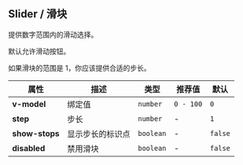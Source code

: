## Slider / 滑块

提供数字范围内的滑动选择。

<ex-code name="ex-slider-basic">

默认允许滑动按钮。

</ex-code>

<ex-code name="ex-slider-disabled"></ex-code>

<ex-code name="ex-slider-step"></ex-code>

<ex-code name="ex-slider-range">

如果滑块的范围是 1，你应该提供合适的步长。

</ex-code>

<ex-footer edit-link="https://github.com/geist-org/vue/edit/master/docs/en-us/components/slider.md">

| 属性           | 描述             | 类型      | 推荐值    | 默认    |
| -------------- | ---------------- | --------- | --------- | ------- |
| **v-model**    | 绑定值           | `number`  | `0 - 100` | `0`     |
| **step**       | 步长             | `number`  | -         | `1`     |
| **show-stops** | 显示步长的标识点 | `boolean` | -         | `false` |
| **disabled**   | 禁用滑块         | `boolean` | -         | `false` |

</ex-footer>
